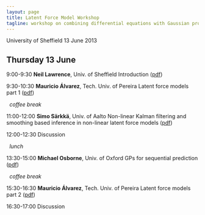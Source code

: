 ```yaml
---
layout: page
title: Latent Force Model Workshop
tagline: workshop on combining differential equations with Gaussian processes
---
```


University of Sheffield
 13 June 2013

## Thursday 13 June

  9:00-9:30     **Neil Lawrence**, Univ. of Sheffield          Introduction ([pdf](talks/Sheffield-Workshop2013-Lawrence.pdf))
  
  9:30-10:30    **Mauricio Álvarez**, Tech. Univ. of Pereira   Latent force models part 1 ([pdf](talks/Sheffield-Workshop2013-Alvarez1.pdf))
  
                *coffee break*                                  
  
  11:00-12:00   **Simo Särkkä**, Univ. of Aalto                Non-linear Kalman filtering and smoothing based inference in non-linear latent force models ([pdf](talks/Sheffield-Workshop2013-Sarkka.pdf))
  
  12:00-12:30   Discussion                                      
  
                *lunch*                                         
  
  13:30-15:00   **Michael Osborne**, Univ. of Oxford           GPs for sequential prediction ([pdf](talks/Sheffield-Workshop2013-Osborne.pdf))
  
                *coffee break*                                  
  
  15:30-16:30   **Mauricio Álvarez**, Tech. Univ. of Pereira   Latent force models part 2 ([pdf](talks/Sheffield-Workshop2013-Alvarez2.pdf))
  
  16:30-17:00   Discussion                                      
